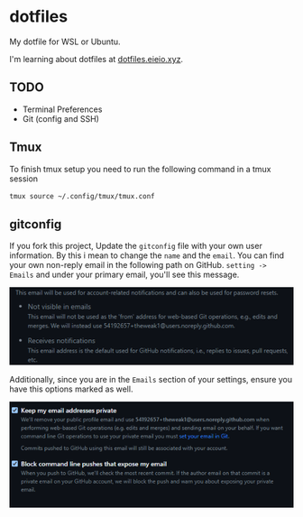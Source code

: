 # dotfiles
My dotfile for WSL or Ubuntu.

I'm learning about dotfiles at [dotfiles.eieio.xyz](http://dotfiles.eieio.xyz).


## TODO
- Terminal Preferences
- Git (config and SSH)

## Tmux
To finish tmux setup you need to run the following command in a tmux session
```bash
tmux source ~/.config/tmux/tmux.conf
```
## gitconfig
If you fork this project, Update the `gitconfig` file with your own user information.
By this i mean to change the `name` and the `email`. You can find your own non-reply email in the following path on GitHub.
`setting -> Emails` and under your primary email, you'll see this message.

![no-reply image message](/assets/no-reply-email.png)

Additionally, since you are in the `Emails` section of your settings, ensure you have this options marked as well.

![protect email options](/assets/email-options.png)
